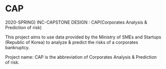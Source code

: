 # CAP
2020-SPRING) INC-CAPSTONE DESIGN :  CAP(Corporates Analysis &amp; Prediction of risk)

This project aims to use data provided by the Ministry of SMEs and Startups (Republic of Korea)
to analyze & predict the risks of a corporates bankruptcy.

Project name: CAP is the abbreviation of Corporates Analysis & Prediction of risk.
